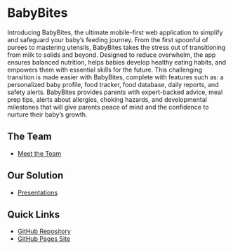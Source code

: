 # BabyBites

Introducing BabyBites, the ultimate mobile-first web application to simplify and safeguard your baby’s feeding journey. From the first spoonful of purees to mastering utensils, BabyBites takes the stress out of transitioning from milk to solids and beyond. Designed to reduce overwhelm, the app ensures balanced nutrition, helps babies develop healthy eating habits, and empowers them with essential skills for the future. 
This challenging transition is made easier with BabyBites, complete with features such as: a personalized baby profile, food tracker, food database, daily reports, and safety alerts. 
BabyBites provides parents with expert-backed advice, meal prep tips, alerts about allergies, choking hazards, and developmental milestones that will give parents peace of mind and the confidence to nurture their baby’s growth.

## The Team
  - <a href="./website/the_team.html">Meet the Team</a>

## Our Solution
  - <a href="./website/presentations.html">Presentations</a>

## Quick Links
  - <a href="https://github.com/dledw001/BabyBites">GitHub Repository</a>
  - <a href="https://dledw001.github.io/BabyBites/">GitHub Pages Site</a>
